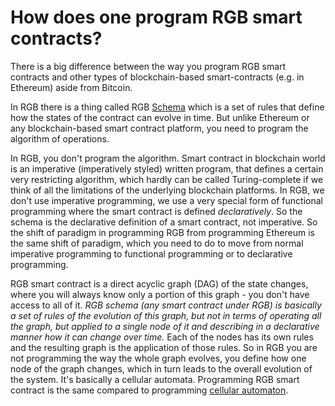 # How does one program RGB smart contracts?

There is a big difference between the way you program RGB smart contracts and other types of blockchain-based smart-contracts \(e.g. in Ethereum\) aside from Bitcoin.  
  
In RGB there is a thing called RGB [Schema](../glossary/schema-and-scripts/schema.md) which is a set of rules that define how the states of the contract can evolve in time. But unlike Ethereum or any blockchain-based smart contract  platform, you need to program the algorithm of operations.  
  
In RGB, you don't program the algorithm. Smart contract in blockchain world is an imperative \(imperatively styled\) written program, that defines a certain very restricting algorithm, which hardly can be called Turing-complete if we think of all the limitations of the underlying blockchain platforms. In RGB, we don't use imperative programming, we use a very special form of functional programming where the smart contract is defined _declaratively_. So the schema is the declarative definition of a smart contract, not imperative. So the shift of paradigm in programming RGB from programming Ethereum is the same shift of paradigm, which you need to do to move from normal imperative programming to functional programming or to declarative programming.

RGB smart contract is a direct acyclic graph \(DAG\) of the state changes, where you will always know only a portion of this graph - you don't have access to all of it. _RGB schema \(any smart contract under RGB\) is basically a set of rules of the evolution of this graph, but not in terms of operating all the graph, but applied to a single node of it and describing in a declarative manner how it can change over time._ Each of the nodes has its own rules and the resulting graph is the application of those rules. So in RGB you are not programming the way the whole graph evolves, you define how one node of the graph changes, which in turn leads to the overall evolution of the system. It's basically a cellular automata. Programming RGB smart contract is the same compared to programming [cellular automaton](https://en.wikipedia.org/wiki/Cellular_automaton). 

